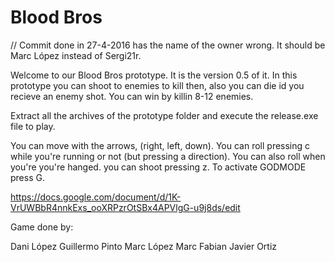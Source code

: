 ﻿#  Blood Bros
// Commit done in 27-4-2016 has the name of the owner wrong. It should be Marc López instead of Sergi21r.

Welcome to our Blood Bros prototype. It is the version 0.5 of it. In this prototype you can shoot to enemies to kill then, also you can die id you recieve an enemy shot.
You can win by killin 8-12 enemies.

Extract all the archives of the prototype folder and execute the release.exe file to play. 

You can move with the arrows, (right, left, down).
You can roll pressing c while you're running or not (but pressing a direction).
You can also roll when you're you're hanged.
you can shoot pressing z.
To activate GODMODE press G.

https://docs.google.com/document/d/1K-VrUWBbR4nnkExs_ooXRPzrOtSBx4APVlgG-u9j8ds/edit

Game done by:

Dani López
Guillermo Pinto
Marc López
Marc Fabian
Javier Ortiz
